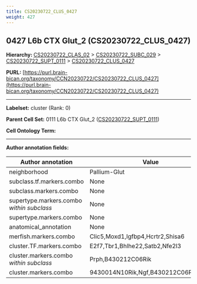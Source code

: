```yaml
---
title: CS20230722_CLUS_0427
weight: 427
---
```

## 0427 L6b CTX Glut_2 (CS20230722_CLUS_0427)
<b>Hierarchy: </b>
[CS20230722_CLAS_02](../CS20230722_CLAS_02) >
[CS20230722_SUBC_029](../CS20230722_SUBC_029) >
[CS20230722_SUPT_0111](../CS20230722_SUPT_0111) >
[CS20230722_CLUS_0427](../CS20230722_CLUS_0427)

**PURL:** [https://purl.brain-bican.org/taxonomy/CCN20230722/CS20230722_CLUS_0427](https://purl.brain-bican.org/taxonomy/CCN20230722/CS20230722_CLUS_0427)

---


**Labelset:** cluster (Rank: 0)

**Parent Cell Set:** 0111 L6b CTX Glut_2 ([CS20230722_SUPT_0111](../CS20230722_SUPT_0111))



**Cell Ontology Term:** 

[MARKER GENES.]: #


---

[TRANSFERRED ANNOTATIONS.]: #


[AUTHOR ANNOTATION FIELDS.]: #


**Author annotation fields:**

| Author annotation | Value |
|-------------------|-------|
|neighborhood|Pallium-Glut|
|subclass.tf.markers.combo|None|
|subclass.markers.combo|None|
|supertype.markers.combo _within subclass_|None|
|supertype.markers.combo|None|
|anatomical_annotation|None|
|merfish.markers.combo|Clic5,Moxd1,Igfbp4,Hcrtr2,Shisa6|
|cluster.TF.markers.combo|E2f7,Tbr1,Bhlhe22,Satb2,Nfe2l3|
|cluster.markers.combo _within subclass_|Prph,B430212C06Rik|
|cluster.markers.combo|9430014N10Rik,Ngf,B430212C06Rik,Prph|
